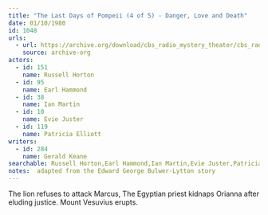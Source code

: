 ```yaml
---
title: "The Last Days of Pompeii (4 of 5) - Danger, Love and Death"
date: 01/10/1980
id: 1048
urls: 
  - url: https://archive.org/download/cbs_radio_mystery_theater/cbs_radio_mystery_theater-1001-1050.zip/cbs_radio_mystery_theater-1001-1050%2Fcbsrmt_1048_the_last_days_of_pompeii_danger_love_and_death.mp3
    source: archive-org
actors:  
  - id: 151
    name: Russell Horton  
  - id: 95
    name: Earl Hammond  
  - id: 38
    name: Ian Martin  
  - id: 10
    name: Evie Juster  
  - id: 119
    name: Patricia Elliott
writers:  
  - id: 284
    name: Gerald Keane
searchable: Russell Horton,Earl Hammond,Ian Martin,Evie Juster,Patricia Elliott Gerald Keane
notes:  adapted from the Edward George Bulwer-Lytton story
---
```

The lion refuses to attack Marcus, The Egyptian priest kidnaps Orianna after eluding justice. Mount Vesuvius erupts.